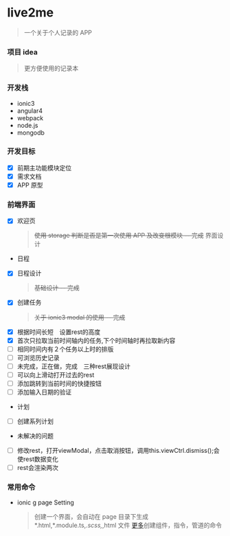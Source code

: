 # live2me

> 一个关于个人记录的 APP

### 项目 idea

> 更方便使用的记录本

### 开发栈

- ionic3
- angular4
- webpack
- node.js
- mongodb

### 开发目标

- [x] 前期主功能模块定位
- [x] 需求文档
- [x] APP 原型

### 前端界面

- [x] 欢迎页
  > ~~使用 storage 判断是否是第一次使用 APP 及改变根模块 -- 完成~~
  > 界面设计

* 日程

- [x] 日程设计
  > ~~基础设计 -- 完成~~
- [x] 创建任务
  > ~~关于 ionic3 modal 的使用 -- 完成~~
- [x] 根据时间长短　设置rest的高度
- [x] 首次只拉取当前时间轴内的任务,下个时间轴时再拉取新内容
- [ ] 相同时间内有２个任务以上时的排版
- [ ] 可浏览历史记录
- [ ] 未完成，正在做，完成　三种rest展现设计
- [ ] 可以向上滑动打开过去的rest
- [ ] 添加跳转到当前时间的快捷按钮
- [ ] 添加输入日期的验证

* 计划

- [ ] 创建系列计划

* 未解决的问题

- [ ] 修改rest，打开viewModal，点击取消按钮，调用this.viewCtrl.dismiss();会使rest数据变化
- [ ] rest会渲染两次

### 常用命令

- ionic g page Setting
  > 创建一个界面，会自动在 page 目录下生成*.html,*.module.ts,_.scss,_,html 文件
  > [更多](https://ionicframework.com/docs/cli/generate/)创建组件，指令，管道的命令

